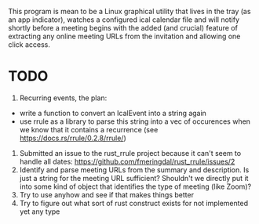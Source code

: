 This program is mean to be a Linux graphical utility that lives in the tray (as an app indicator), watches a configured ical calendar file and will notify shortly before a meeting begins with the added (and crucial) feature of extracting any online meeting URLs from the invitation and allowing one click access.

# TODO
1. Recurring events, the plan: 
  - write a function to convert an IcalEvent into a string again
  - use rrule as a library to parse this string into a vec of occurences when we know that it contains a recurrence (see <https://docs.rs/rrule/0.2.8/rrule/>)

1. Submitted an issue to the rust_rrule project because it can't seem to handle all dates: https://github.com/fmeringdal/rust_rrule/issues/2
1. Identify and parse meeting URLs from the summary and description. Is just a string for the meeting URL sufficient? Shouldn't we directly put it into some kind of object that identifies the type of meeting (like Zoom)?
1. Try to use anyhow and see if that makes things better
1. Try to figure out what sort of rust construct exists for not implemented yet any type
